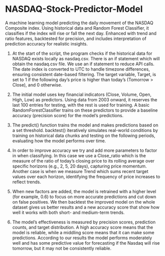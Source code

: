 # NASDAQ-Stock-Predictor-Model
 A machine learning model predicting the daily movement of the NASDAQ Composite index. Using historical data and Random Forest Classifier, it classifies if the index will rise or fall the next day. Enhanced with trend and ratio features, backtested for precision, and includes interpretation of prediction accuracy for realistic insights.

1. At the start of the script, the program checks if the historical data for NASDAQ exists locally as nasdaq.csv. There is an if statement which will obtain the nasdaq.csv file. We use an if statement to reduce API calls. The date index is converted to UTC to handle timezone differences, ensuring consistent date-based filtering. The target variable, Target, is set to 1 if the following day’s price is higher than today’s (Tomorrow > Close), and 0 otherwise.


2. The initial model uses key financial indicators (Close, Volume, Open, High, Low) as predictors. Using data from 2003 onward, it reserves the last 100 entries for testing, with the rest is used for training. A basic RandomForestClassifier trains on these predictors to provide a baseline accuracy (precision score) for the model’s predictions.


3. The predict() function trains the model and makes predictions based on a set threshold. backtest() iteratively simulates real-world conditions by training on historical data chunks and testing on the following periods, evaluating how the model performs over time.


4. In order to improve accuracy we try and add more parameters to factor in when classifying. In this case we use a Close_ratio which is the measure of the ratio of today’s closing price to its rolling average over specific horizons (e.g., 2, 5, 20 days), capturing price momentum. Another case is when we measure Trend which sums recent target values over each horizon, identifying the frequency of price increases to reflect trends.


5. When new factors are added, the model is retrained with a higher level (for example, 0.6) to focus on more accurate predictions and cut down on false positives. We then backtest the improved model on the whole dataset gives us better results and a new accuracy score that show how well it works with both short- and medium-term trends.


6. The model’s effectiveness is measured by precision scores, prediction counts, and target distribution. A high accuracy score means that the model is reliable, while a middling score means that it can make some predictions. According to our results the model performs moderately well and has some predictive value for forecasting if the Nasdaq will rise tomorrow, but it may not be consistently reliable.
   

